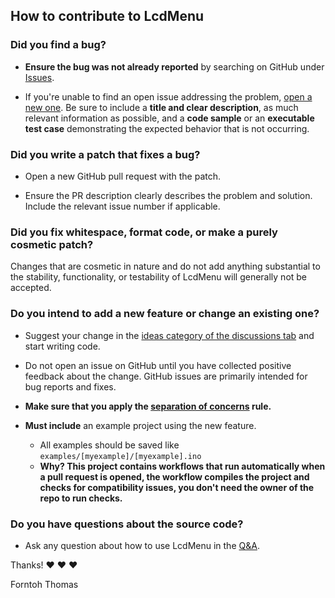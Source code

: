 ## How to contribute to LcdMenu

### **Did you find a bug?**

* **Ensure the bug was not already reported** by searching on GitHub under [Issues](https://github.com/forntoh/LcdMenu/issues).

* If you're unable to find an open issue addressing the problem, [open a new one](https://github.com/forntoh/LcdMenu/issues/new). Be sure to include a **title and clear description**, as much relevant information as possible, and a **code sample** or an **executable test case** demonstrating the expected behavior that is not occurring.

### **Did you write a patch that fixes a bug?**

* Open a new GitHub pull request with the patch.

* Ensure the PR description clearly describes the problem and solution. Include the relevant issue number if applicable.

### **Did you fix whitespace, format code, or make a purely cosmetic patch?**

Changes that are cosmetic in nature and do not add anything substantial to the stability, functionality, or testability of LcdMenu will generally not be accepted.

### **Do you intend to add a new feature or change an existing one?**

* Suggest your change in the [ideas category of the discussions tab](https://github.com/forntoh/LcdMenu/discussions/categories/ideas) and start writing code.

* Do not open an issue on GitHub until you have collected positive feedback about the change. GitHub issues are primarily intended for bug reports and fixes.

* **Make sure that you apply the [separation of concerns](https://en.wikipedia.org/wiki/Separation_of_concerns) rule.**

* **Must include** an example project using the new feature.
  * All examples should be saved like `examples/[myexample]/[myexample].ino`
  * **Why? This project contains workflows that run automatically when a pull request is opened, the workflow compiles the project and checks for compatibility issues, you don't need the owner of the repo to run checks.**

### **Do you have questions about the source code?**

* Ask any question about how to use LcdMenu in the [Q&A](https://github.com/forntoh/LcdMenu/discussions/categories/q-a).

Thanks! :heart: :heart: :heart:

Forntoh Thomas

